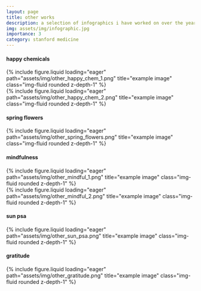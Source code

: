 ```yaml
---
layout: page
title: other works
description: a selection of infographics i have worked on over the years
img: assets/img/infographic.jpg
importance: 3
category: stanford medicine
---
```

#### happy chemicals
<div class="row">
    <div class="col-sm mt-3 mt-md-0">
        {% include figure.liquid loading="eager" path="assets/img/other_happy_chem_1.png" title="example image" class="img-fluid rounded z-depth-1" %}
    </div>
    <div class="col-sm mt-3 mt-md-0">
        {% include figure.liquid loading="eager" path="assets/img/other_happy_chem_2.png" title="example image" class="img-fluid rounded z-depth-1" %}
    </div>
</div>

#### spring flowers
<div class="row">
    <div class="col-sm mt-3 mt-md-0">
        {% include figure.liquid loading="eager" path="assets/img/other_spring_flowers.png" title="example image" class="img-fluid rounded z-depth-1" %}
    </div>
</div>

#### mindfulness
<div class="row">
    <div class="col-sm mt-3 mt-md-0">
        {% include figure.liquid loading="eager" path="assets/img/other_mindful_1.png" title="example image" class="img-fluid rounded z-depth-1" %}
    </div>
    <div class="col-sm mt-3 mt-md-0">
        {% include figure.liquid loading="eager" path="assets/img/other_mindful_2.png" title="example image" class="img-fluid rounded z-depth-1" %}
    </div>
</div>

#### sun psa
<div class="row">
    <div class="col-sm mt-3 mt-md-0">
        {% include figure.liquid loading="eager" path="assets/img/other_sun_psa.png" title="example image" class="img-fluid rounded z-depth-1" %}
    </div>
</div>

#### gratitude
<div class="row">
    <div class="col-sm mt-3 mt-md-0">
        {% include figure.liquid loading="eager" path="assets/img/other_gratitude.png" title="example image" class="img-fluid rounded z-depth-1" %}
    </div>
</div>